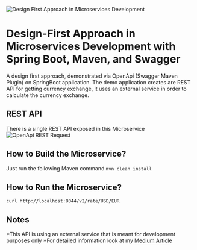 ![Design First Approach in Microservices Development](https://miro.medium.com/v2/resize:fit:1400/format:webp/1*-kjmu0V2ZzZ8Rwq86DkQng.png)

# Design-First Approach in Microservices Development with Spring Boot, Maven, and Swagger
A design first approach, demonstrated via OpenApi (Swagger Maven Plugin) on SpringBoot application.
The demo application creates are REST API for getting currency exchange, it uses an external service in order to calculate the currency exchange.

## REST API
There is a single REST API exposed in this Microservice
![OpenApi REST Request](https://miro.medium.com/v2/resize:fit:1400/format:webp/1*jcknNSOPlRpvLyoHWXBqRA.png)

## How to Build the Microservice?
Just run the following Maven command
`mvn clean install`

## How to Run the Microservice?
`curl http://localhost:8044/v2/rate/USD/EUR`

## Notes
*This API is using an external service that is meant for development purposes only
*For detailed information look at my [Medium Article](https://medium.com/@eyalzoref_26637/swagger-design-first-approach-in-microservices-development-with-spring-boot-maven-and-swagger-eb8525cb55f2)
